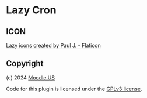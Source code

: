 # Lazy Cron


## ICON

[Lazy icons created by Paul J. - Flaticon](https://www.flaticon.com/free-icons/lazy)

## Copyright

(c) 2024 [Moodle US][moodleus-site]

Code for this plugin is licensed under the [GPLv3 license][GPLv3].

[GPLv3]: http://www.gnu.org/licenses/gpl-3.0.html "GNU General Public License"
[moodleus-site]: https://moodle.com/us "Moodle US"
